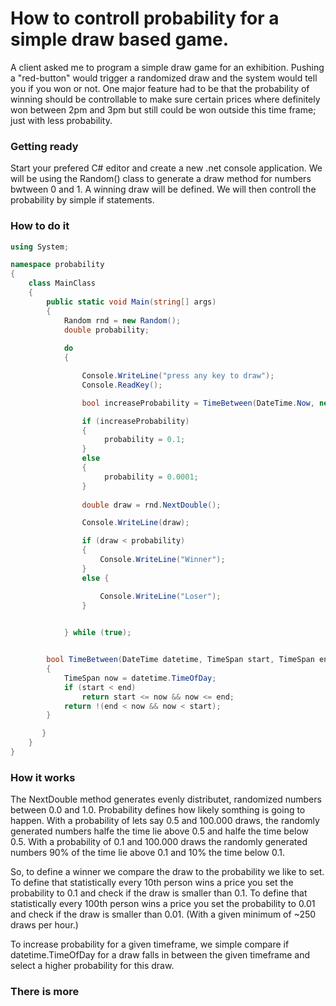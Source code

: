 # How to controll probability for a simple draw based game. 
A client asked me to program a simple draw game for an exhibition. Pushing a "red-button" would trigger a randomized draw and the system would tell you if you won or not. One major feature had to be that the probability of winning should be controllable to make sure certain prices where definitely won between 2pm and 3pm but still could be won outside this time frame; just with less probability.  

### Getting ready

Start your prefered C# editor and create a new .net console application. We will be using the Random() class to generate a draw method for numbers bwtween 0 and 1. A winning draw will be defined. We will then controll the probability by simple if statements. 

### How to do it
```C#
using System;

namespace probability
{
    class MainClass
    {
        public static void Main(string[] args)
        {
            Random rnd = new Random();
            double probability;
            
            do
            {

                Console.WriteLine("press any key to draw");
                Console.ReadKey();

                bool increaseProbability = TimeBetween(DateTime.Now, new TimeSpan(14, 0, 0), new TimeSpan(15, 0, 0));

                if (increaseProbability)
                {
                     probability = 0.1;
                }
                else
                {
                     probability = 0.0001;
                }
                
                double draw = rnd.NextDouble();

                Console.WriteLine(draw);

                if (draw < probability)
                {
                    Console.WriteLine("Winner");
                }
                else {

                    Console.WriteLine("Loser");
                }
          

            } while (true);


        bool TimeBetween(DateTime datetime, TimeSpan start, TimeSpan end)
        {
            TimeSpan now = datetime.TimeOfDay;
            if (start < end)
                return start <= now && now <= end;
            return !(end < now && now < start);
        }

       }
    }
}


```

### How it works
The NextDouble method generates evenly distributet, randomized numbers between 0.0 and 1.0. Probability defines how likely somthing is going to happen. With a probability of lets say 0.5 and 100.000 draws, the randomly generated numbers halfe the time lie above 0.5 and halfe the time below 0.5. With a probability of 0.1 and 100.000 draws the randomly generated numbers 90% of the time lie above 0.1 and 10% the time below 0.1. 

So, to define a winner we compare the draw to the probability we like to set. To define that statistically every 10th person wins a price you set the probability to 0.1 and check if the draw is smaller than 0.1. To define that statistically every 100th person wins a price you set the probability to 0.01 and check if the draw is smaller than 0.01. (With a given minimum of ~250 draws per hour.)  

To increase probability for a given timeframe, we simple compare if datetime.TimeOfDay for a draw falls in between the given timeframe and select a higher probability for this draw. 

### There is more


